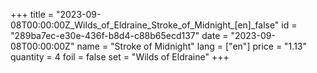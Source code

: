 +++
title = "2023-09-08T00:00:00Z_Wilds_of_Eldraine_Stroke_of_Midnight_[en]_false"
id = "289ba7ec-e30e-436f-b8d4-c88b65ecd137"
date = "2023-09-08T00:00:00Z"
name = "Stroke of Midnight"
lang = ["en"]
price = "1.13"
quantity = 4
foil = false
set = "Wilds of Eldraine"
+++
